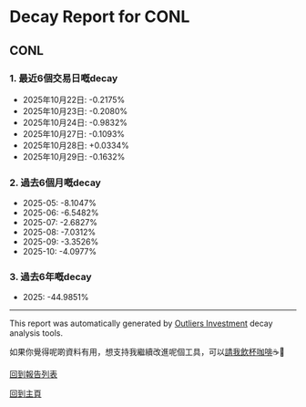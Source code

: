 # Decay Report for CONL

## CONL

### 1. 最近6個交易日嘅decay

- 2025年10月22日: -0.2175%
- 2025年10月23日: -0.2080%
- 2025年10月24日: -0.9832%
- 2025年10月27日: -0.1093%
- 2025年10月28日: +0.0334%
- 2025年10月29日: -0.1632%

### 2. 過去6個月嘅decay

- 2025-05: -8.1047%
- 2025-06: -6.5482%
- 2025-07: -2.6827%
- 2025-08: -7.0312%
- 2025-09: -3.3526%
- 2025-10: -4.0977%

### 3. 過去6年嘅decay

- 2025: -44.9851%

------------------------------
This report was automatically generated by [Outliers Investment](https://outliersecon.github.io/Outliers-Investment/) decay analysis tools.

如果你覺得呢啲資料有用，想支持我繼續改進呢個工具，可以[請我飲杯咖啡](https://buymeacoffee.com/outliersecon)☕🙏

[回到報告列表](https://outliersecon.github.io/Outliers-Investment/reports/reports_public)

[回到主頁](https://outliersecon.github.io/Outliers-Investment/)
